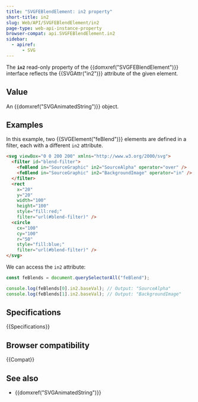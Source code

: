```yaml
---
title: "SVGFEBlendElement: in2 property"
short-title: in2
slug: Web/API/SVGFEBlendElement/in2
page-type: web-api-instance-property
browser-compat: api.SVGFEBlendElement.in2
sidebar:
  - apiref:
      - SVG
---
```


The **`in2`** read-only property of the {{domxref("SVGFEBlendElement")}} interface reflects the {{SVGAttr("in2")}} attribute of the given element.

## Value

An {{domxref("SVGAnimatedString")}} object.

## Examples

In this example, two {{SVGElement("feBlend")}} elements are defined in a filter, each with a different `in2` attribute.

```html
<svg viewBox="0 0 200 200" xmlns="http://www.w3.org/2000/svg">
  <filter id="blend-filter">
    <feBlend in="SourceGraphic" in2="SourceAlpha" operator="over" />
    <feBlend in="SourceGraphic" in2="BackgroundImage" operator="in" />
  </filter>
  <rect
    x="20"
    y="20"
    width="100"
    height="100"
    style="fill:red;"
    filter="url(#blend-filter)" />
  <circle
    cx="100"
    cy="100"
    r="50"
    style="fill:blue;"
    filter="url(#blend-filter)" />
</svg>
```

We can access the `in2` attribute:

```js
const feBlends = document.querySelectorAll("feBlend");

console.log(feBlends[0].in2.baseVal); // Output: "SourceAlpha"
console.log(feBlends[1].in2.baseVal); // Output: "BackgroundImage"
```

## Specifications

{{Specifications}}

## Browser compatibility

{{Compat}}

## See also

- {{domxref("SVGAnimatedString")}}
